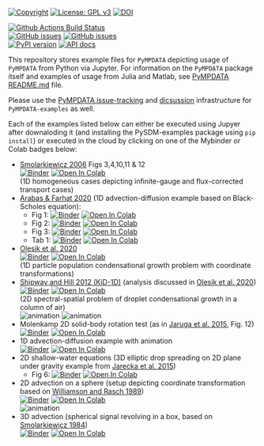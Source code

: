 [![Copyright](https://img.shields.io/static/v1?label=Copyright&color=249fe2&message=Jagiellonian%20University&)](https://en.uj.edu.pl/)
[![License: GPL v3](https://img.shields.io/badge/License-GPL%20v3-blue.svg)](https://www.gnu.org/licenses/gpl-3.0.html)
[![DOI](https://zenodo.org/badge/366746474.svg)](https://zenodo.org/badge/latestdoi/366746474)

[![Github Actions Build Status](https://github.com/atmos-cloud-sim-uj/PyMPDATA-examples/workflows/PyMPDATA-examples/badge.svg?branch=main)](https://github.com/atmos-cloud-sim-uj/PyMPDATA-examples/actions)    
[![GitHub issues](https://img.shields.io/github/issues-pr/atmos-cloud-sim-uj/PyMPDATA-examples.svg?logo=github&logoColor=white)](https://github.com/atmos-cloud-sim-uj/PyMPDATA-examples/pulls?q=)
[![GitHub issues](https://img.shields.io/github/issues-pr-closed/atmos-cloud-sim-uj/PyMPDATA-examples.svg?logo=github&logoColor=white)](https://github.com/atmos-cloud-sim-uj/PyMPDATA-examples/pulls?q=is:closed)    
[![PyPI version](https://badge.fury.io/py/PyMPDATA-examples.svg)](https://pypi.org/project/PyMPDATA-examples)
[![API docs](https://img.shields.io/badge/API_docs-pdoc3-blue.svg)](https://atmos-cloud-sim-uj.github.io/PyMPDATA-examples/)


This repository stores example files for `PyMPDATA` depicting usage of `PyMPDATA` from Python via Jupyter.
For information on the `PyMPDATA` package itself and examples of usage from Julia and Matlab, 
see [PyMPDATA README.md](https://github.com/atmos-cloud-sim-uj/PyMPDATA/blob/master/README.md) file.

Please use the [PyMPDATA issue-tracking](https://github.com/atmos-cloud-sim-uj/PyMPDATA/issues) and [dicsussion](https://github.com/atmos-cloud-sim-uj/PyMPDATA/discussions) infrastructure for `PyMPDATA-examples` as well.

Each of the examples listed below can either be executed using Jupyer after downaloding it (and installing
  the PySDM-examples package using ``pip install``) or executed in the cloud by clicking on one of the
  Mybinder or Colab badges below:
 
- [Smolarkiewicz 2006](http://doi.org/10.1002/fld.1071) Figs 3,4,10,11 & 12    
  [![Binder](https://mybinder.org/badge_logo.svg)](https://mybinder.org/v2/gh/atmos-cloud-sim-uj/PyMPDATA-examples.git/main?urlpath=lab/tree/PyMPDATA_examples%2FSmolarkiewicz_2006_Figs_3_4_10_11_12/demo.ipynb) 
  [![Open In Colab](https://colab.research.google.com/assets/colab-badge.svg)](https://colab.research.google.com/github/atmos-cloud-sim-uj/PyMPDATA-examples/blob/main/PyMPDATA_examples/Smolarkiewicz_2006_Figs_3_4_10_11_12/demo.ipynb)    
  (1D homogeneous cases depicting infinite-gauge and flux-corrected transport cases)
- [Arabas & Farhat 2020](https://doi.org/10.1016/j.cam.2019.05.023) (1D advection-diffusion example based on Black-Scholes equation):
  - Fig 1: 
    [![Binder](https://mybinder.org/badge_logo.svg)](https://mybinder.org/v2/gh/atmos-cloud-sim-uj/PyMPDATA-examples.git/main?urlpath=lab/tree/PyMPDATA_examples%2FArabas_and_Farhat_2020/fig_1.ipynb) 
    [![Open In Colab](https://colab.research.google.com/assets/colab-badge.svg)](https://colab.research.google.com/github/atmos-cloud-sim-uj/PyMPDATA-examples/blob/main/PyMPDATA_examples/Arabas_and_Farhat_2020/fig_1.ipynb)    
  - Fig 2: 
    [![Binder](https://mybinder.org/badge_logo.svg)](https://mybinder.org/v2/gh/atmos-cloud-sim-uj/PyMPDATA-examples.git/main?urlpath=lab/tree/PyMPDATA_examples%2FArabas_and_Farhat_2020/fig_2.ipynb) 
    [![Open In Colab](https://colab.research.google.com/assets/colab-badge.svg)](https://colab.research.google.com/github/atmos-cloud-sim-uj/PyMPDATA-examples/blob/main/PyMPDATA_examples/Arabas_and_Farhat_2020/fig_2.ipynb)    
  - Fig 3:
    [![Binder](https://mybinder.org/badge_logo.svg)](https://mybinder.org/v2/gh/atmos-cloud-sim-uj/PyMPDATA-examples.git/main?urlpath=lab/tree/PyMPDATA_examples%2FArabas_and_Farhat_2020/fig_3.ipynb) 
    [![Open In Colab](https://colab.research.google.com/assets/colab-badge.svg)](https://colab.research.google.com/github/atmos-cloud-sim-uj/PyMPDATA-examples/blob/main/PyMPDATA_examples/Arabas_and_Farhat_2020/fig_3.ipynb)    
  - Tab 1:
    [![Binder](https://mybinder.org/badge_logo.svg)](https://mybinder.org/v2/gh/atmos-cloud-sim-uj/PyMPDATA-examples.git/main?urlpath=lab/tree/PyMPDATA_examples%2FArabas_and_Farhat_2020/tab_1.ipynb) 
    [![Open In Colab](https://colab.research.google.com/assets/colab-badge.svg)](https://colab.research.google.com/github/atmos-cloud-sim-uj/PyMPDATA-examples/blob/main/PyMPDATA_examples/Arabas_and_Farhat_2020/tab_1.ipynb)    
- [Olesik et al. 2020](https://arxiv.org/abs/2011.14726)    
  [![Binder](https://mybinder.org/badge_logo.svg)](https://mybinder.org/v2/gh/atmos-cloud-simm-uj/PyMPDATA-examples.git/main?urlpath=lab/tree/PyMPDATA_examples%2FOlesik_et_al_2020/)
  [![Open In Colab](https://colab.research.google.com/assets/colab-badge.svg)](https://colab.research.google.com/github/atmos-cloud-sim-uj/PyMPDATA-examples/blob/main/PyMPDATA_examples/Olesik_et_al_2020/demo_make_plots.ipynb)   
  (1D particle population condensational growth problem with coordinate transformations)
- [Shipway and Hill 2012 (KiD-1D)](https://doi.org/10.1002/qj.1913) (analysis discussed in [Olesik et al. 2020](https://arxiv.org/abs/2011.14726))    
  [![Binder](https://mybinder.org/badge_logo.svg)](https://mybinder.org/v2/gh/atmos-cloud-simm-uj/PyMPDATA-examples.git/main?urlpath=lab/tree/PyMPDATA_examples%2FShipway_and_Hill_2012/)
  [![Open In Colab](https://colab.research.google.com/assets/colab-badge.svg)](https://colab.research.google.com/github/atmos-cloud-sim-uj/PyMPDATA-examples/blob/main/PyMPDATA_examples/Shipway_and_Hill_2012/fig_1.ipynb)    
  (2D spectral-spatial problem of droplet condensational growth in a column of air)    
![animation](https://github.com/atmos-cloud-sim-uj/PyMPDATA/wiki/files/KiD-1D_PyMPDATA_n_iters=1.gif)
![animation](https://github.com/atmos-cloud-sim-uj/PyMPDATA/wiki/files/KiD-1D_PyMPDATA_n_iters=3.gif)
- Molenkamp 2D solid-body rotation test (as in [Jaruga et al. 2015](https://doi.org/10.5194/gmd-8-1005-2015), Fig. 12)    
  [![Binder](https://mybinder.org/badge_logo.svg)](https://mybinder.org/v2/gh/atmos-cloud-sim-uj/PyMPDATA-examples.git/main?urlpath=lab/tree/PyMPDATA_examples%2FMolenkamp_test_as_in_Jaruga_et_al_2015_Fig_12/demo.ipynb)
  [![Open In Colab](https://colab.research.google.com/assets/colab-badge.svg)](https://colab.research.google.com/github/atmos-cloud-sim-uj/PyMPDATA-examples/blob/main/PyMPDATA_examples/Molenkamp_test_as_in_Jaruga_et_al_2015_Fig_12/demo.ipynb)
- 1D advection-diffusion example with animation    
  [![Binder](https://mybinder.org/badge_logo.svg)](https://mybinder.org/v2/gh/atmos-cloud-sim-uj/PyMPDATA-examples.git/main?urlpath=lab/tree/PyMPDATA_examples%2Fadvection_diffusion_1d/demo.ipynb) 
  [![Open In Colab](https://colab.research.google.com/assets/colab-badge.svg)](https://colab.research.google.com/github/atmos-cloud-sim-uj/PyMPDATA-examples/blob/main/PyMPDATA_examples/advection_diffusion_1d/demo.ipynb)    
- 2D shallow-water equations (3D elliptic drop spreading on 2D plane under gravity example from [Jarecka et al. 2015](https://doi.org/10.1016/j.jcp.2015.02.003))   
  - Fig 6: [![Binder](https://mybinder.org/badge_logo.svg)](https://mybinder.org/v2/gh/atmos-cloud-sim-uj/PyMPDATA-examples.git/main?urlpath=lab/tree/PyMPDATA_examples/Jarecka_et_al_2015/fig_6.ipynb)
  [![Open In Colab](https://colab.research.google.com/assets/colab-badge.svg)](https://colab.research.google.com/github/atmos-cloud-sim-uj/PyMPDATA-examples/blob/main/PyMPDATA_examples/Jarecka_et_al_2015/fig_6.ipynb)
- 2D advection on a sphere (setup depicting coordinate transformation based on [Williamson and Rasch 1989](https://doi.org/10.1175/1520-0493(1989)117%3C0102:TDSLTW%3E2.0.CO;2))  
  [![Binder](https://mybinder.org/badge_logo.svg)](https://mybinder.org/v2/gh/atmos-cloud-sim-uj/PyMPDATA-examples.git/main?urlpath=lab/tree/PyMPDATA_examples%2FWilliamson_and_Rasch_1989_as_in_Jaruga_et_al_2015_Fig_14/demo_over_the_pole.ipynb) 
  [![Open In Colab](https://colab.research.google.com/assets/colab-badge.svg)](https://colab.research.google.com/github/atmos-cloud-sim-uj/PyMPDATA-examples/blob/main/PyMPDATA_examples/Williamson_and_Rasch_1989_as_in_Jaruga_et_al_2015_Fig_14/demo_over_the_pole.ipynb)    
![animation](https://github.com/atmos-cloud-sim-uj/PyMPDATA/wiki/files/sphere_upwind.gif) 
- 3D advection (spherical signal revolving in a box, based on [Smolarkiewicz 1984](https://doi.org/10.1016/0021-9991(84)90121-9))    
  [![Binder](https://mybinder.org/badge_logo.svg)](https://mybinder.org/v2/gh/atmos-cloud-sim-uj/PyMPDATA-examples.git/main?urlpath=lab/tree/PyMPDATA_examples%2FSmolarkiewicz_1984/figs_13-14.ipynb) 
  [![Open In Colab](https://colab.research.google.com/assets/colab-badge.svg)](https://colab.research.google.com/github/atmos-cloud-sim-uj/PyMPDATA-examples/blob/main/PyMPDATA_examples/Smolarkiewicz_1984/figs_13-14.ipynb)    
